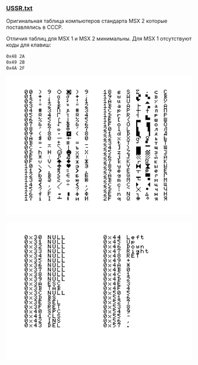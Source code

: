
### [USSR.txt](USSR.txt)
Оригинальная таблица компьютеров стандарта MSX 2 которые поставлялись в СССР.

Отличия таблиц для MSX 1 и MSX 2 минимальны. Для MSX 1 отсутствуют коды для клавиш:
```
0x48 2A
0x49 2B
0x4A 2F
```

![Таблица, часть 1](USSR_1.png)

![Таблица, часть 2](USSR_2.png)
